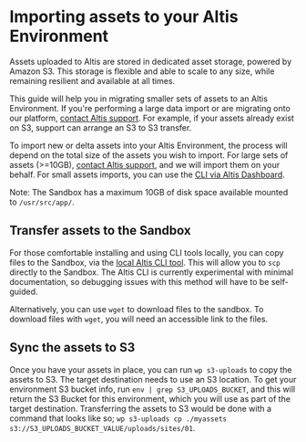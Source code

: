 # Importing assets to your Altis Environment

Assets uploaded to Altis are stored in dedicated asset storage, powered by Amazon S3. This storage is flexible and able to scale to any size, while remaining resilient and available at all times.

This guide will help you in migrating smaller sets of assets to an Altis Environment. If you're performing a large data import or are migrating onto our platform, [contact Altis support](https://docs.altis-dxp.com/guides/getting-help-with-altis/). For example, if your assets already exist on S3, support can arrange an S3 to S3 transfer. 

To import new or delta assets into your Altis Environment, the process will depend on the total size of the assets you wish to import. For large sets of assets (>=10GB), [contact Altis support](https://docs.altis-dxp.com/guides/getting-help-with-altis/), and we will import them on your behalf. For small assets imports, you can use the [CLI via Altis Dashboard](https://docs.altis-dxp.com/cloud/dashboard/cli/).

Note: The Sandbox has a maximum 10GB of disk space available mounted to `/usr/src/app/`.

## Transfer assets to the Sandbox

For those comfortable installing and using CLI tools locally, you can copy files to the Sandbox, via the [local Altis CLI tool](https://github.com/humanmade/altis-cli). This will allow you to `scp` directly to the Sandbox. The Altis CLI is currently experimental with minimal documentation, so debugging issues with this method will have to be self-guided.

Alternatively, you can use `wget` to download files to the sandbox. To download files with `wget`, you will need an accessible link to the files.

## Sync the assets to S3

Once you have your assets in place, you can run `wp s3-uploads` to copy the assets to S3. The target destination needs to use an S3 location. To get your environment S3 bucket info, run `env | grep S3_UPLOADS_BUCKET`, and this will return the S3 Bucket for this environment, which you will use as part of the target destination. 
Transferring the assets to S3 would be done with a command that looks like so; `wp s3-uploads cp ./myassets s3://S3_UPLOADS_BUCKET_VALUE/uploads/sites/01`. 

